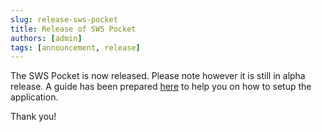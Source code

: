 ```yaml
---
slug: release-sws-pocket
title: Release of SWS Pocket
authors: [admin]
tags: [announcement, release]
---
```


The SWS Pocket is now released. Please note however it is still in alpha release. A guide has been prepared [here](/docs/faq/students/setup-sws-pocket) to help you on how to setup the application.

Thank you!
